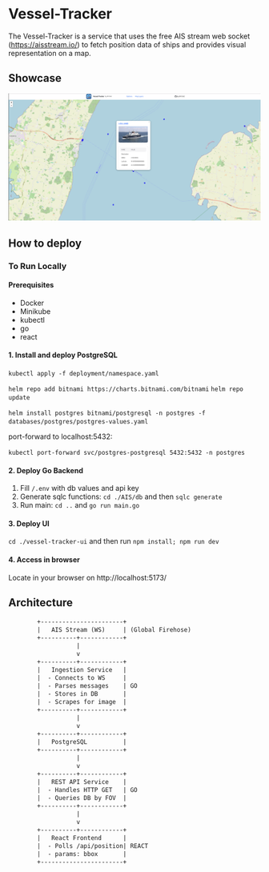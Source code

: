 # Vessel-Tracker
The Vessel-Tracker is a service that uses the free AIS stream web socket (https://aisstream.io/) to fetch position data of
ships and provides visual representation on a map. 

## Showcase
![screenshot](./docs/media/img.png "Vessel-Tracker-UI screenshot")

## How to deploy

### To Run Locally
#### Prerequisites

- Docker
- Minikube
- kubectl
- go
- react


#### 1. Install and deploy PostgreSQL
`kubectl apply -f deployment/namespace.yaml`

`helm repo add bitnami https://charts.bitnami.com/bitnami`
`helm repo update`

`helm install postgres bitnami/postgresql -n postgres -f databases/postgres/postgres-values.yaml`

port-forward to localhost:5432:

`kubectl port-forward svc/postgres-postgresql 5432:5432 -n postgres`

#### 2. Deploy Go Backend
1. Fill `/.env` with db values and api key
2. Generate sqlc functions: `cd ./AIS/db` and then `sqlc generate`
3. Run main: `cd ..` and `go run main.go`
#### 3. Deploy UI
`cd ./vessel-tracker-ui` and then run `npm install; npm run dev`
#### 4. Access in browser
Locate in your browser on http://localhost:5173/


## Architecture

            +-----------------------+
            |   AIS Stream (WS)     | (Global Firehose)
            +----------+------------+
                       |
                       v
            +----------+------------+
            |   Ingestion Service   | 
            |  - Connects to WS     |
            |  - Parses messages    | GO
            |  - Stores in DB       |
            |  - Scrapes for image  |
            +----------+------------+
                       |
                       v
            +----------+------------+
            |   PostgreSQL          | 
            +----------+------------+
                       |
                       v
            +----------+------------+
            |   REST API Service    | 
            |  - Handles HTTP GET   | GO
            |  - Queries DB by FOV  |
            +----------+------------+
                       |
                       v
            +----------+------------+
            |   React Frontend      |
            |  - Polls /api/position| REACT
            |  - params: bbox       |
            +-----------------------+







